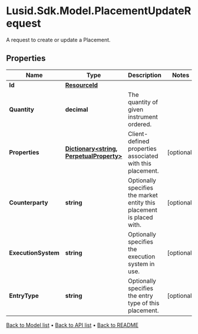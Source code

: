 # Lusid.Sdk.Model.PlacementUpdateRequest
A request to create or update a Placement.

## Properties

Name | Type | Description | Notes
------------ | ------------- | ------------- | -------------
**Id** | [**ResourceId**](ResourceId.md) |  | 
**Quantity** | **decimal** | The quantity of given instrument ordered. | 
**Properties** | [**Dictionary&lt;string, PerpetualProperty&gt;**](PerpetualProperty.md) | Client-defined properties associated with this placement. | [optional] 
**Counterparty** | **string** | Optionally specifies the market entity this placement is placed with. | [optional] 
**ExecutionSystem** | **string** | Optionally specifies the execution system in use. | [optional] 
**EntryType** | **string** | Optionally specifies the entry type of this placement. | [optional] 

[Back to Model list](../README.md#documentation-for-models) &#8226; [Back to API list](../README.md#documentation-for-api-endpoints) &#8226; [Back to README](../README.md)

